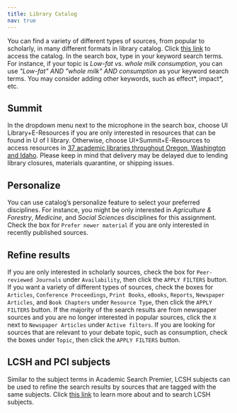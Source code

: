 ```yaml
---
title: Library Catalog
nav: true
---
```


You can find a variety of different types of sources, from popular to scholarly, in many different formats in library catalog. Click [this link](https://www.lib.uidaho.edu/) to access the catalog. In the search box, type in your keyword search terms. For instance, if your topic is *Low-fat vs. whole milk consumption*, you can use *"Low-fat" AND "whole milk" AND consumption* as your keyword search terms. You may consider adding other keywords, such as effect\*, impact\*, etc.

## Summit

In the dropdown menu next to the microphone in the search box, choose UI Library+E-Resources if you are only interested in resources that can be found in U of I library. Otherwise, choose UI+Summit+E-Resources to access resources in [37 academic libraries throughout Oregon, Washington and Idaho](https://www.lib.uidaho.edu/services/ill/summit.html). Please keep in mind that delivery may be delayed due to lending library closures, materials quarantine, or shipping issues. 

## Personalize

You can use catalog’s personalize feature to select your preferred disciplines. For instance, you might be only interested in *Agriculture & Forestry*, *Medicine*, and *Social Sciences* disciplines for this assignment. Check the box for `Prefer newer material` if you are only interested in recently published sources.

## Refine results 

If you are only interested in scholarly sources, check the box for `Peer-reviewed Journals` under `Availability`, then click the `APPLY FILTERS` button.
If you want a variety of different types of sources, check the boxes for `Articles`, `Conference Proceedings`, `Print Books`, `eBooks`, `Reports`, `Newspaper Articles`, and `Book Chapters` under `Resource Type`, then click the `APPLY FILTERS` button. If the majority of the search results are from newspaper sources and you are no longer interested in popular sources, click the `X` next to `Newspaper Articles` under `Active filters`.
If you are looking for sources that are relevant to your debate topic, such as consumption, check the boxes under `Topic`, then click the `APPLY FILTERS` button. 

## LCSH and PCI subjects

Similar to the subject terms in Academic Search Premier, LCSH subjects can be used to refine the search results by sources that are tagged with the same subjects. Click [this link](https://id.loc.gov/authorities/subjects.html) to learn more about and to search LCSH subjects. 

